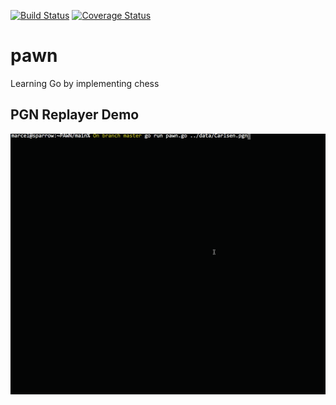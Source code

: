 [![Build Status](https://travis-ci.org/marcel/pawn.svg?branch=master)](https://travis-ci.org/marcel/pawn)
[![Coverage Status](https://coveralls.io/repos/github/marcel/pawn/badge.svg?branch=master)](https://coveralls.io/github/marcel/pawn?branch=master)
# pawn
Learning Go by implementing chess

## PGN Replayer Demo
![Demo](PawnDemo.gif)
